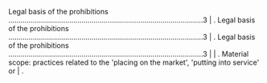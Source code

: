 Legal basis of the prohibitions ................................................................................................3                                                                                                              | . Legal basis of the prohibitions ................................................................................................3                                                                                                              | . Legal basis of the prohibitions ................................................................................................3                                                                                                              |
| . Material scope: practices related to the 'placing on the market', 'putting into service' or                                                                                                                                                    | . 